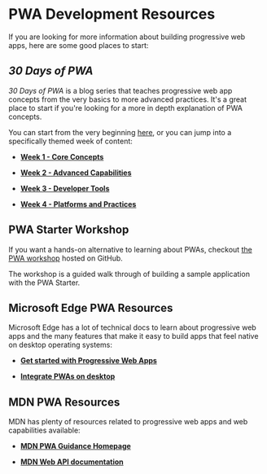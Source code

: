 # PWA Development Resources

If you are looking for more information about building progressive web apps, here are some good places to start:

## *30 Days of PWA*

*30 Days of PWA* is a blog series that teaches progressive web app concepts from the very basics to more advanced practices. It's a great place to start if you're looking for a more in depth explanation of PWA concepts.

You can start from the very beginning [here](https://microsoft.github.io/win-student-devs/#/30DaysOfPWA/core-concepts/01), or you can jump into a specifically themed week of content:

* [**Week 1 - Core Concepts**](https://microsoft.github.io/win-student-devs/#/30DaysOfPWA/core-concepts/)

* [**Week 2 - Advanced Capabilities**](https://microsoft.github.io/win-student-devs/#/30DaysOfPWA/advanced-capabilities/)

* [**Week 3 - Developer Tools**](https://microsoft.github.io/win-student-devs/#/30DaysOfPWA/dev-tools/)

* [**Week 4 - Platforms and Practices**](https://microsoft.github.io/win-student-devs/#/30DaysOfPWA/platforms-practices/)

## PWA Starter Workshop

If you want a hands-on alternative to learning about PWAs, checkout [the PWA workshop](/home/pwa-workshop) hosted on GitHub.

The workshop is a guided walk through of building a sample application with the PWA Starter.

## Microsoft Edge PWA Resources

Microsoft Edge has a lot of technical docs to learn about progressive web apps and the many features that make it easy to build apps that feel native on desktop operating systems:

* [**Get started with Progressive Web Apps**](https://docs.microsoft.com/microsoft-edge/progressive-web-apps-chromium/how-to/)

* [**Integrate PWAs on desktop**](https://docs.microsoft.com/microsoft-edge/progressive-web-apps-chromium/how-to/icon-theme-color)

## MDN PWA Resources

MDN has plenty of resources related to progressive web apps and web capabilities available:

* [**MDN PWA Guidance Homepage**](https://developer.mozilla.org/en-US/docs/Web/Progressive_web_apps)

* [**MDN Web API documentation**](https://developer.mozilla.org/en-US/docs/Web/API)
